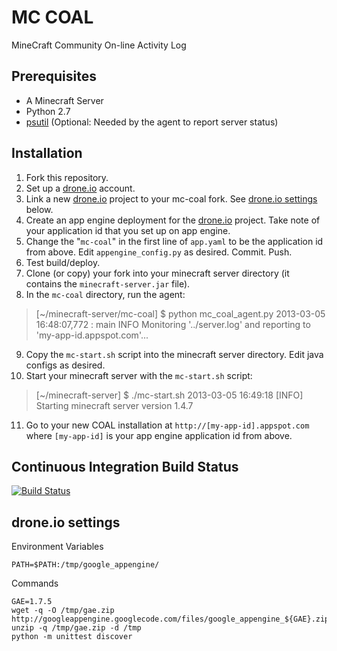 MC COAL
=======

MineCraft Community On-line Activity Log

Prerequisites
-------------
* A Minecraft Server
* Python 2.7
* [psutil](https://code.google.com/p/psutil/) (Optional: Needed by the agent to report server status)

Installation
------------
1. Fork this repository.
2. Set up a [drone.io](http://drone.io) account.
3. Link a new [drone.io](http://drone.io) project to your mc-coal fork. See [drone.io settings](#droneio-settings) below.
4. Create an app engine deployment for the [drone.io](http://drone.io) project. Take note of your application id that you set up on app engine.
5. Change the "`mc-coal`" in the first line of `app.yaml` to be the application id from above. Edit `appengine_config.py` as desired. Commit. Push.
6. Test build/deploy.
7. Clone (or copy) your fork into your minecraft server directory (it contains the `minecraft-server.jar` file).
8. In the `mc-coal` directory, run the agent:
>    [~/minecraft-server/mc-coal] $ python mc_coal_agent.py
>    2013-03-05 16:48:07,772 : main     INFO   Monitoring '../server.log' and reporting to 'my-app-id.appspot.com'...
9. Copy the `mc-start.sh` script into the minecraft server directory. Edit java configs as desired.
10. Start your minecraft server with the `mc-start.sh` script:
>    [~/minecraft-server] $ ./mc-start.sh
>    2013-03-05 16:49:18 [INFO] Starting minecraft server version 1.4.7
11. Go to your new COAL installation at `http://[my-app-id].appspot.com` where `[my-app-id]` is your app engine application id from above.

Continuous Integration Build Status
-----------------------------------
[![Build Status](https://drone.io/github.com/gumptionthomas/mc-coal/status.png)](https://drone.io/github.com/gumptionthomas/mc-coal/latest)

drone.io settings
-----------------
Environment Variables

    PATH=$PATH:/tmp/google_appengine/

Commands

    GAE=1.7.5
    wget -q -O /tmp/gae.zip http://googleappengine.googlecode.com/files/google_appengine_${GAE}.zip
    unzip -q /tmp/gae.zip -d /tmp
    python -m unittest discover
